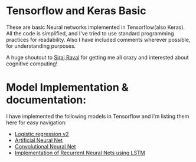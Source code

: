 # Tensorflow and Keras Basic
These are basic Neural networks implemented in Tensorflow(also Keras). All the code is simplified, and I've tried to use standard programming practices for readability. Also I have included comments wherever possible, for understanding purposes.

A huge shoutout to [Siraj Raval](https://www.youtube.com/channel/UCWN3xxRkmTPmbKwht9FuE5A) for getting me all crazy and interested about cognitive computing!

# Model Implementation & documentation:
I have implemented the following models in Tensorflow and i'm listing them here for easy navigation:
* [Logistic regression v2](https://github.com/satyaSK/Tensorflow-Workflow/tree/master/Logistic-Regression)
* [Artificial Neural Net](https://github.com/satyaSK/Tensorflow-Workflow/tree/master/ANN-using-Tensorflow)
* [Convolutional Neural Net](https://github.com/satyaSK/Tensorflow-Workflow/tree/master/CNN-using-Tensorflow-and-Keras)
* [Implementation of Recurrent Neural Nets using LSTM](https://github.com/satyaSK/Tensorflow-Workflow/tree/master/LSTMs-using-Tensorflow)